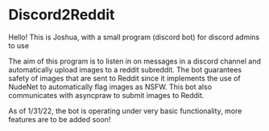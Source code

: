 # Discord2Reddit
Hello! This is Joshua, with a small program (discord bot) for discord admins to use

The aim of this program is to listen in on messages in a discord channel and 
automatically upload images to a reddit subreddit. The bot guarantees safety of images that are sent
to Reddit since it implements the use of NudeNet to automatically flag images as NSFW. This bot also
communicates with asyncpraw to submit images to Reddit.

As of 1/31/22, the bot is operating under very basic functionality, more features are
to be added soon! 
